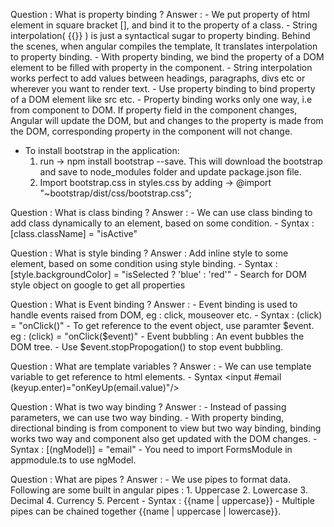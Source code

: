 Question : What is property binding ?
Answer :
         - We put property of html element in square bracket [], and bind it to the property of a class.
         - String interpolation( {{}} ) is just a syntactical sugar to property binding. Behind the scenes, when angular compiles the template, It translates interpolation to property binding.
         - With property binding, we bind the property of a DOM element to be filled with property in the component.
         - String interpolation works perfect to add values between headings, paragraphs, divs etc or wherever you want to render text.
         - Use property binding to bind property of a DOM element like src etc.
         - Property binding works only one way, i.e from component to DOM. If property field in the component changes, Angular will update the DOM, but and changes to the property is made from the DOM, corresponding property in the component will not change.

- To install bootstrap in the application:
  1.  run -> npm install bootstrap --save. This will download the bootstrap and save to node_modules folder and update package.json file.
  2. Import bootstrap.css in styles.css by adding -> @import "~bootstrap/dist/css/bootstrap.css";

Question : What is class binding ?
Answer : - We can use class binding to add class dynamically to an element, based on some condition.
         - Syntax : [class.className] = "isActive"

Question : What is style binding ?
Answer : Add inline style to some element, based on some condition using style binding.
        - Syntax : [style.backgroundColor] = "isSelected ? 'blue' : 'red'"
        - Search for DOM style object on google to get all properties


Question : What is Event binding ?
Answer : - Event binding is used to handle events raised from DOM, eg : click, mouseover etc.
         - Syntax : (click) = "onClick()"
         - To get reference to the event object, use paramter $event. eg : (click) = "onClick($event)"
         - Event bubbling : An event bubbles the DOM tree.
         - Use $event.stopPropogation() to stop event bubbling.

Question : What are template variables ?
Answer : - We can use template variable to get reference to html elements.
         - Syntax <input #email (keyup.enter)="onKeyUp(email.value)"/>

Question : What is two way binding ?
Answer : - Instead of passing parameters, we can use two way binding.
         - With property binding, directional binding is from component to view but two way binding, binding works two way and component also get updated with the DOM  changes.
         - Syntax : [(ngModel)] = "email"
         - You need to import FormsModule in appmodule.ts to use ngModel.

Question : What are pipes ?
Answer : - We use pipes to format data. Following are some built in angular pipes :
            1. Uppercase
            2. Lowercase
            3. Decimal
            4. Currency
            5. Percent
        - Syntax : {{name | uppercase}}
        - Multiple pipes can be chained together {{name | uppercase | lowercase}}.



